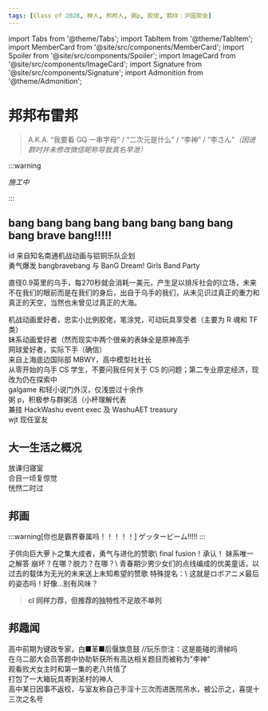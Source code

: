 ```yaml
---
tags: [Class of 2028, 神人, 邦邦人, 粥p, 胶佬, 羁绊：沪国聚会]
---
```


import Tabs from '@theme/Tabs';
import TabItem from '@theme/TabItem';
import MemberCard from '@site/src/components/MemberCard';
import Spoiler from '@site/src/components/Spoiler';
import ImageCard from '@site/src/components/ImageCard';
import Signature from '@site/src/components/Signature';
import Admonition from '@theme/Admonition';

# 邦邦布雷邦

> A.K.A. “我要看 GQ 一串字母” / “二次元是什么” / “李神” / “李さん”_（因进群时并未修改微信昵称导致真名早泄）_

<MemberCard
  name="邦邦布雷邦"
  subtitle="词条主角"
  avatar="https://lain.bgm.tv/pic/user/c/000/96/54/965451.jpg"
  link="https://bangumi.tv/user/965451"
/>

:::warning

_施工中_

:::

## bang bang bang bang bang bang bang bang bang brave bang!!!!!

id 来自知名<Spoiler>南通</Spoiler>机战动画与<Spoiler>铝铜</Spoiler>乐队企划\
勇气爆发 bangbravebang 与 BanG Dream! Girls Band Party

<Admonition type="info" icon="❓" title="你说得对，但是">
直径0.9英里的乌手，每270秒就会消耗一美元，产生足以排斥社会的I立场，未来不在我们的眼前而是在我们的身后，出自于乌手的我们，从未见识过真正的重力和真正的天空，当然也未曾见过真正的大海。
</Admonition>

机战动画爱好者，忠实小比例胶佬，笔涂党，可动玩具享受者（主要为 R 魂和 TF 类）\
妹系动画爱好者<Spoiler>（然而现实中两个很亲的表妹全是原神高手</Spoiler>\
网球爱好者，实际下手（确信）\
来自上海底边国际部 MBWY，高中模型社社长\
从零开始的乌手 CS 学生，不要问我任何关于 CS 的问题；第二专业原定经济，现改为仍在探索中\
galgame 和轻小说门外汉，仅浅尝过十余作\
粥 p，积极参与群粥活<Spoiler>（小杯理解代表</Spoiler>\
兼挂 HackWashu event exec 及 WashuAET treasury\
wjt 现任室友

## 大一生活之概况

放课归寝室\
合目一顷复惊觉\
恍然二时过

## 邦画

:::warning[你也是霸界眷属吗！！！！！]
ゲッタービーム!!!!!
:::

<Tabs>
  <TabItem value="anime-1" label="勇者王" default>
    子供向巨大萝卜之集大成者，勇气与进化的赞歌\
    final fusion！承认！
    <ImageCard
      image="https://truth.bahamut.com.tw/s01/201809/2af1216a4d1253c54317f8c07c45adca.PNG"
      title="勇者王-final-betterman-霸界王"
      link="https://bangumi.tv/subject/1894"
    />
  </TabItem>

  <TabItem value="anime-2" label="俺妹">
    妹系唯一之解答
    <ImageCard
      image="https://lain.bgm.tv/r/400/pic/cover/l/50/53/37898_GB3nG.jpg"
      title="俺の妹がこんなに可愛いわけがない"
      link="https://bangumi.tv/subject/37898"
    />
  </TabItem>

  <TabItem value="anime-3" label="DARLING in the FRANXX">
    崩坏？在哪？脱力？在哪？\
    青春期少男少女们的点线编成的优美童话，以过去的载体为无光的未来送上未知希望的赞歌
    <ImageCard
      image="https://lain.bgm.tv/r/400/pic/cover/l/77/dd/218711_5Z5t1.jpg"
      title="DARLING in the FRANXX"
      link="https://bangumi.tv/subject/218711"
    />
  </TabItem>

  <TabItem value="anime-4" label="勇气爆发">
    特殊提名：\
    这就是ロボアニメ最后的姿态吗！好像...别有风味？
    <ImageCard
      image="https://lain.bgm.tv/r/400/pic/cover/l/3a/98/438187_chzhD.jpg"
      title="勇気爆発バーンブレイバーン"
      link="https://bangumi.tv/subject/438187"
    />
  </TabItem>
</Tabs>

> **cl 同样力荐，但推荐的独特性不足故不单列**

## 邦趣闻

高中前期为键政专家，<Spoiler>白■革■</Spoiler>后偃旗息鼓 //玩乐奈注：这是能碰的滑梯吗\
在乌二部大会员答题中协助斩获所有高达相关题目<Spoiler>而被称为"李神"</Spoiler>\
观看败犬女主时和第一集的老八共情了\
打包了一大箱玩具寄到圣村的神人\
<Spoiler>高中某日因事不返校，与室友称自己手淫十三次而进医院吊水，被公示之，喜提十三次之名号</Spoiler>
